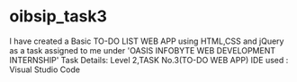 # oibsip_task3
I have created a Basic TO-DO LIST WEB APP using HTML,CSS and jQuery as a task assigned to me under 'OASIS INFOBYTE WEB DEVELOPMENT INTERNSHIP' Task Details: Level 2,TASK No.3(TO-DO WEB APP) IDE used : Visual Studio Code
